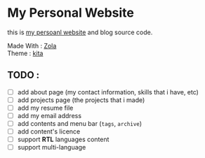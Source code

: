 # My Personal Website
this is [my persoanl website](https://amiraref.github.io) and blog source code.

Made With : [Zola](https://www.getzola.org/)  
Theme : [kita](https://github.com/st1020/kita)


## TODO :
- [ ] add about page (my contact information, skills that i have, etc)
- [ ] add projects page (the projects that i made)
- [ ] add my resume file
- [ ] add my email address
- [ ] add contents and menu bar (`tags`, `archive`)
- [ ] add content's licence
- [ ] support **RTL** languages content
- [ ] support multi-language
